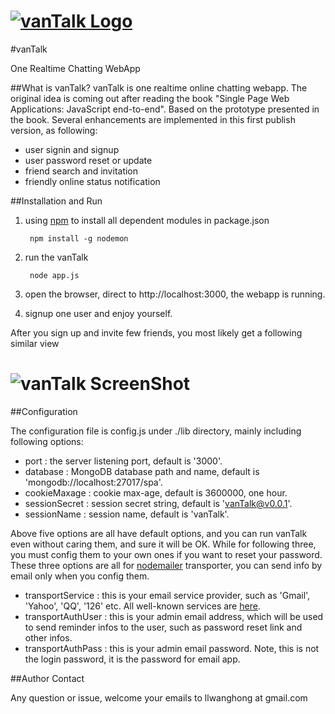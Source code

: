 # [![vanTalk Logo](http://115.29.206.70/assets/vanTalk_logo_s.png)](http://115.29.206.70:3000/)

#vanTalk

One Realtime Chatting WebApp

##What is vanTalk?
vanTalk is one realtime online chatting webapp. The original idea is coming out after reading the book
"Single Page Web Applications: JavaScript end-to-end". Based on the prototype presented in the book.
Several enhancements are implemented in this first publish version, as following:

* user signin and signup
* user password reset or update
* friend search and invitation
* friendly online status notification

##Installation and Run
1. using [npm](http://npmjs.org) to install all dependent modules in package.json

        npm install -g nodemon

2. run the vanTalk

        node app.js

3. open the browser, direct to http://localhost:3000, the webapp is running.

4. signup one user and enjoy yourself.

After you sign up and invite few friends, you most likely get a following similar view

# ![vanTalk ScreenShot](http://115.29.206.70/assets/vantalk_chat_s.png)

##Configuration

The configuration file is config.js under ./lib directory, mainly including following options:

*  port : the server listening port, default is '3000'.
*  database : MongoDB database path and name, default is 'mongodb://localhost:27017/spa'.
*  cookieMaxage : cookie max-age, default is 3600000, one hour.
*  sessionSecret : session secret string, default is 'vanTalk@v0.0.1'.
*  sessionName : session name, default is 'vanTalk'.

Above five options are all have default options, and you can run vanTalk even without caring them, and sure it will be OK.
While for following three, you must config them to your own ones if you want to reset your password. These three options
are all for [nodemailer](http://nodemailer.com/) transporter, you can send info by email only when you config them.

*  transportService  : this is your email service provider, such as 'Gmail', 'Yahoo', 'QQ', '126' etc. All well-known
   services are [here](https://github.com/andris9/nodemailer-wellknown/blob/master/services.json).
*  transportAuthUser : this is your admin email address, which will be used to send reminder infos to the user, such as
   password reset link and other infos.
*  transportAuthPass : this is your admin email password. Note, this is not the login password, it is the password
   for email app.

##Author Contact

Any question or issue, welcome your emails to llwanghong at gmail.com
